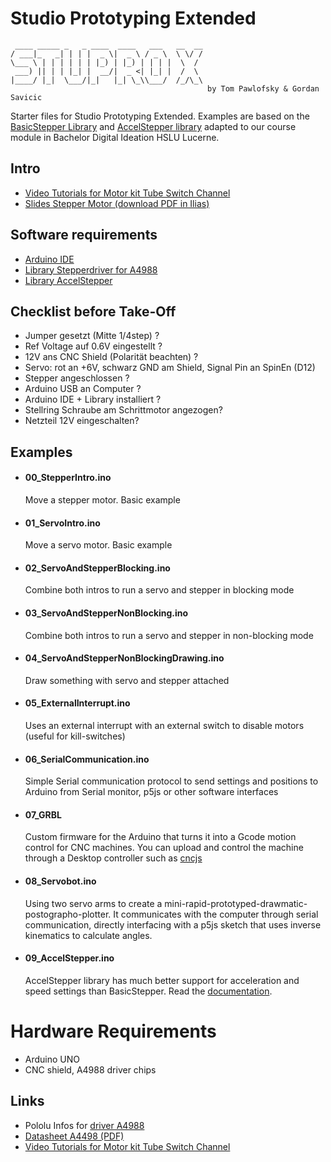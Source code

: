 # Studio Prototyping Extended

```
 ____ _____ _   _ ____  ____   ___   __  __
/ ___|_   _| | | |  _ \|  _ \ / _ \  \ \/ /
\___ \ | | | | | | |_) | |_) | | | |  \  /
 ___) || | | |_| |  __/|  _ <| |_| |  /  \
|____/ |_|  \___/|_|   |_| \_\\___/  /_/\_\                  
                                            by Tom Pawlofsky & Gordan Savicic
```

Starter files for Studio Prototyping Extended. Examples are based on the [BasicStepper Library](https://github.com/laurb9/StepperDriver) and [AccelStepper library](https://www.airspayce.com/mikem/arduino/AccelStepper/) adapted to our course module in Bachelor Digital Ideation HSLU Lucerne.

## Intro 

   - [Video Tutorials for Motor kit Tube Switch Channel](https://tube.switch.ch/channels/Dcqw1ga3NL)
   - [Slides Stepper Motor (download PDF in Ilias)](https://elearning.hslu.ch/ilias/goto.php?target=file_5832681_download&client_id=hslu)
 
## Software requirements
 
   - [Arduino IDE ](https://www.arduino.cc/en/software)
   - [Library Stepperdriver for A4988](https://github.com/laurb9/StepperDriver)
   - [Library AccelStepper](https://www.airspayce.com/mikem/arduino/AccelStepper/index.html)

 ## Checklist before Take-Off
 
   - Jumper gesetzt (Mitte 1/4step) ? 
   - Ref Voltage auf 0.6V eingestellt ?
   - 12V ans CNC Shield (Polarität beachten) ?
   - Servo: rot an +6V, schwarz GND am Shield, Signal Pin an SpinEn (D12)
   - Stepper angeschlossen ? 
   - Arduino USB an Computer ?
   - Arduino IDE + Library installiert ?
   - Stellring Schraube am Schrittmotor angezogen?
   - Netzteil 12V eingeschalten?
  
## Examples

 - #### 00_StepperIntro.ino
    Move a stepper motor. Basic example
 - #### 01_ServoIntro.ino
    Move a servo motor. Basic example
 - #### 02_ServoAndStepperBlocking.ino
    Combine both intros to run a servo and stepper in blocking mode
 - #### 03_ServoAndStepperNonBlocking.ino
    Combine both intros to run a servo and stepper in non-blocking mode
 - #### 04_ServoAndStepperNonBlockingDrawing.ino
    Draw something with servo and stepper attached
 - #### 05_ExternalInterrupt.ino
    Uses an external interrupt with an external switch to disable motors (useful for kill-switches)
 - #### 06_SerialCommunication.ino 
    Simple Serial communication protocol to send settings and positions to Arduino from Serial monitor, p5js or other software interfaces
- #### 07_GRBL
    Custom firmware for the Arduino that turns it into a Gcode motion control for CNC machines. You can upload and control the machine through a Desktop controller such as [cncjs](https://cnc.js.org/)
- #### 08_Servobot.ino
    Using two servo arms to create a mini-rapid-prototyped-drawmatic-postographo-plotter. It communicates with the computer through serial communication, directly interfacing with a p5js sketch that uses inverse kinematics to calculate angles.
- #### 09_AccelStepper.ino
    AccelStepper library has much better support for acceleration and speed settings than BasicStepper. Read the [documentation](https://www.airspayce.com/mikem/arduino/AccelStepper/).

# Hardware Requirements
  - Arduino UNO
  - CNC shield, A4988 driver chips

## Links
   - Pololu Infos for [driver A4988](https://www.pololu.com/product/1182) 
   - [Datasheet A4498 (PDF)](https://www.tme.eu/Document/25459777e672c305e474897eef284f74/POLOLU-2128.pdf)
   - [Video Tutorials for Motor kit Tube Switch Channel](https://tube.switch.ch/channels/Dcqw1ga3NL)
